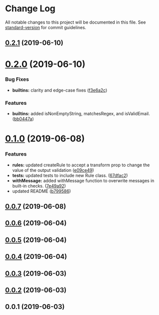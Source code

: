 # Change Log

All notable changes to this project will be documented in this file. See [standard-version](https://github.com/conventional-changelog/standard-version) for commit guidelines.

<a name="0.2.1"></a>

## [0.2.1](https://github.com/codeparticle/formal/compare/v0.2.0...v0.2.1) (2019-06-10)

<a name="0.2.0"></a>

# [0.2.0](https://github.com/codeparticle/formal/compare/v0.1.0...v0.2.0) (2019-06-10)

### Bug Fixes

- **builtins:** clarity and edge-case fixes ([f3e6a2c](https://github.com/codeparticle/formal/commit/f3e6a2c))

### Features

- **builtins:** added isNonEmptyString, matchesRegex, and isValidEmail. ([bb0447a](https://github.com/codeparticle/formal/commit/bb0447a))

<a name="0.1.0"></a>

# [0.1.0](https://github.com/codeparticle/formal/compare/v0.0.6...v0.1.0) (2019-06-08)

### Features

- **rules:** updated createRule to accept a transform prop to change the value of the output validation ([e09ce49](https://github.com/codeparticle/formal/commit/e09ce49))
- **tests:** updated tests to include new Rule class. ([67dfac2](https://github.com/codeparticle/formal/commit/67dfac2))
- **withMessage:** added withMessage function to overwrite messages in built-in checks. ([7e49a92](https://github.com/codeparticle/formal/commit/7e49a92))
- updated README ([b799586](https://github.com/codeparticle/formal/commit/b799586))

<a name="0.0.7"></a>

## [0.0.7](https://github.com/codeparticle/formal/compare/v0.0.6...v0.0.7) (2019-06-08)

<a name="0.0.6"></a>

## [0.0.6](https://github.com/codeparticle/formal/compare/v0.0.5...v0.0.6) (2019-06-04)

<a name="0.0.5"></a>

## [0.0.5](https://github.com/codeparticle/formal/compare/v0.0.4...v0.0.5) (2019-06-04)

<a name="0.0.4"></a>

## [0.0.4](https://github.com/codeparticle/formal/compare/v0.0.3...v0.0.4) (2019-06-04)

<a name="0.0.3"></a>

## [0.0.3](https://github.com/codeparticle/formal/compare/v0.0.2...v0.0.3) (2019-06-03)

<a name="0.0.2"></a>

## [0.0.2](https://github.com/codeparticle/formal/compare/v0.0.1...v0.0.2) (2019-06-03)

<a name="0.0.1"></a>

## 0.0.1 (2019-06-03)
